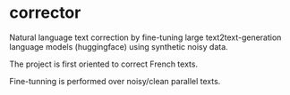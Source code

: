 # corrector
Natural language text correction by fine-tuning large text2text-generation language models (huggingface) using synthetic noisy data.

The project is first oriented to correct French texts.

Fine-tunning is performed over noisy/clean parallel texts. 

